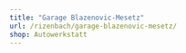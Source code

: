 ```yaml
---
title: "Garage Blazenovic-Mesetz"
url: /rizenbach/garage-blazenovic-mesetz/
shop: Autowerkstatt
---
```

